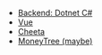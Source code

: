 
- [Backend: Dotnet C#](https://dotnet.microsoft.com/download)
- [Vue](https://vuejs.org/)
- [Cheeta](https://www.trustasc.com/cheetah/)
- [MoneyTree (maybe)](https://www.moneytree.com/)
